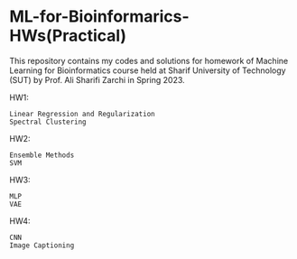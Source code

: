 # ML-for-Bioinformarics-HWs(Practical)

This repository contains my codes and solutions for homework of Machine Learning for Bioinformatics course held at Sharif University of Technology (SUT) by Prof. Ali Sharifi Zarchi in Spring 2023.

HW1:

    Linear Regression and Regularization
    Spectral Clustering

HW2:

    Ensemble Methods
    SVM

HW3:

    MLP
    VAE

HW4:

    CNN
    Image Captioning


